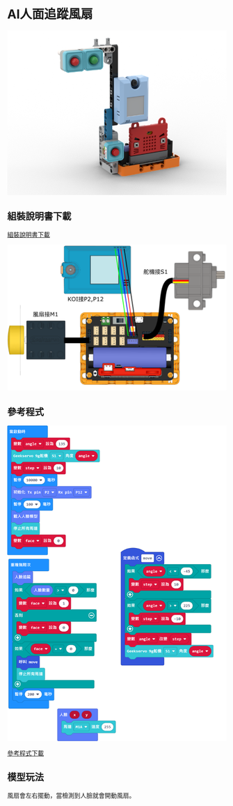 # AI人面追蹤風扇

![](../images/extra_fan_render.png)

## 組裝說明書下載

[組裝說明書下載](https://drive.google.com/drive/folders/1wg_edUZFrqyUONA0FJ6vFBkGArRsfnf4?usp=sharing)

![](../images/extra_fan_wire.png)

## 參考程式

![](../images/extra_fan_code.png)

[參考程式下載](https://makecode.microbit.org/_UPHJE8MiaM5j)

## 模型玩法

風扇會左右擺動，當檢測到人臉就會開動風扇。
